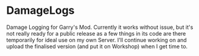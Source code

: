 # DamageLogs
Damage Logging for Garry's Mod. Currently it works without issue, but it's not really ready for a public release as a few things in its code are there temporarily for ideal use on my own Server. I'll continue working on and upload the finalised version (and put it on Workshop) when I get time to.
